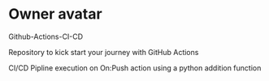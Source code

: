 # Owner avatar
Github-Actions-CI-CD

Repository to kick start your journey with GitHub Actions

CI/CD Pipline execution on On:Push action using a python addition function
